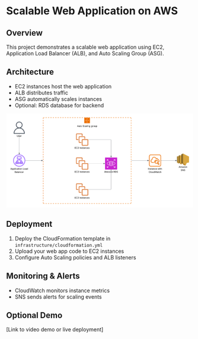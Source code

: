 # Scalable Web Application on AWS

## Overview
This project demonstrates a scalable web application using EC2, Application Load Balancer (ALB), and Auto Scaling Group (ASG).

## Architecture
- EC2 instances host the web application
- ALB distributes traffic
- ASG automatically scales instances
- Optional: RDS database for backend

![Architecture Diagram](docs/Blankdiagram.png)

## Deployment
1. Deploy the CloudFormation template in `infrastructure/cloudformation.yml`
2. Upload your web app code to EC2 instances
3. Configure Auto Scaling policies and ALB listeners

## Monitoring & Alerts
- CloudWatch monitors instance metrics
- SNS sends alerts for scaling events

## Optional Demo
[Link to video demo or live deployment]
